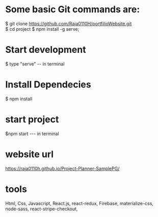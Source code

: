 

# Some basic Git commands are:

$ git clone https://github.com/Raja0110H/portfilioWebsite.git      
$ cd project 
$ npm install -g serve;  
# Start development
$ type "serve" -- in terminal 


# Install  Dependecies

$ npm install

# start project 
$npm start --- in terminal
  
# website url  
https://raja0110h.github.io/Project-Planner-SamplePG/

# tools

Html,
Css,
Javascript,
React.js,
react-redux,
Firebase,
materialize-css,
node-sass, 
react-stripe-checkout,
